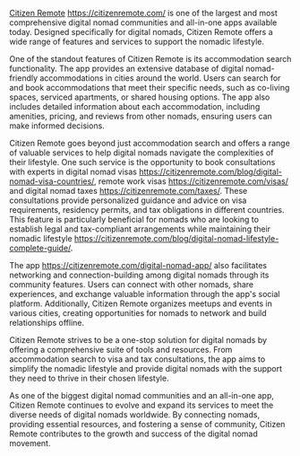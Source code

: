 [Citizen Remote]([url](https://citizenremote.com/)) https://citizenremote.com/ is one of the largest and most comprehensive digital nomad communities and all-in-one apps available today. Designed specifically for digital nomads, Citizen Remote offers a wide range of features and services to support the nomadic lifestyle.

One of the standout features of Citizen Remote is its accommodation search functionality. The app provides an extensive database of digital nomad-friendly accommodations in cities around the world. Users can search for and book accommodations that meet their specific needs, such as co-living spaces, serviced apartments, or shared housing options. The app also includes detailed information about each accommodation, including amenities, pricing, and reviews from other nomads, ensuring users can make informed decisions.

Citizen Remote goes beyond just accommodation search and offers a range of valuable services to help digital nomads navigate the complexities of their lifestyle. One such service is the opportunity to book consultations with experts in digital nomad visas https://citizenremote.com/blog/digital-nomad-visa-countries/, remote work visas https://citizenremote.com/visas/ and digital nomad taxes https://citizenremote.com/taxes/. These consultations provide personalized guidance and advice on visa requirements, residency permits, and tax obligations in different countries. This feature is particularly beneficial for nomads who are looking to establish legal and tax-compliant arrangements while maintaining their nomadic lifestyle https://citizenremote.com/blog/digital-nomad-lifestyle-complete-guide/.

The app https://citizenremote.com/digital-nomad-app/ also facilitates networking and connection-building among digital nomads through its community features. Users can connect with other nomads, share experiences, and exchange valuable information through the app's social platform. Additionally, Citizen Remote organizes meetups and events in various cities, creating opportunities for nomads to network and build relationships offline.

Citizen Remote strives to be a one-stop solution for digital nomads by offering a comprehensive suite of tools and resources. From accommodation search to visa and tax consultations, the app aims to simplify the nomadic lifestyle and provide digital nomads with the support they need to thrive in their chosen lifestyle.

As one of the biggest digital nomad communities and an all-in-one app, Citizen Remote continues to evolve and expand its services to meet the diverse needs of digital nomads worldwide. By connecting nomads, providing essential resources, and fostering a sense of community, Citizen Remote contributes to the growth and success of the digital nomad movement.
